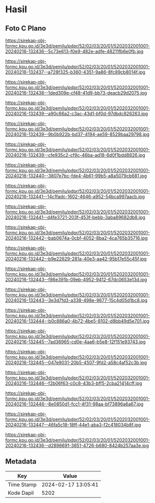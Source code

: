 # Hasil

## Foto C Plano

https://sirekap-obj-formc.kpu.go.id/3e3d/pemilu/pdpr/52/02/03/20/01/5202032001001-20240216-132436--5c73e613-f0e9-482e-adfe-48211fb6e0fb.jpg

https://sirekap-obj-formc.kpu.go.id/3e3d/pemilu/pdpr/52/02/03/20/01/5202032001001-20240216-132437--a728f325-b360-4351-9a86-8fc89cb8014f.jpg

https://sirekap-obj-formc.kpu.go.id/3e3d/pemilu/pdpr/52/02/03/20/01/5202032001001-20240216-132438--1ded309e-cf48-41d9-bb73-deacb29d2075.jpg

https://sirekap-obj-formc.kpu.go.id/3e3d/pemilu/pdpr/52/02/03/20/01/5202032001001-20240216-132439--a90c66a2-c3ac-43d1-bf0d-97dbdc826263.jpg

https://sirekap-obj-formc.kpu.go.id/3e3d/pemilu/pdpr/52/02/03/20/01/5202032001001-20240216-132439--9b0b922b-bd37-4194-ae59-8529baa29798.jpg

https://sirekap-obj-formc.kpu.go.id/3e3d/pemilu/pdpr/52/02/03/20/01/5202032001001-20240216-132439--cfe935c2-cf9c-46ba-ad18-6d0f1bdd8826.jpg

https://sirekap-obj-formc.kpu.go.id/3e3d/pemilu/pdpr/52/02/03/20/01/5202032001001-20240216-132440--3807e7bc-fde4-4b61-99b5-a8a5079cb681.jpg

https://sirekap-obj-formc.kpu.go.id/3e3d/pemilu/pdpr/52/02/03/20/01/5202032001001-20240216-132441--14c1fadc-1602-4646-a952-54bca997aacb.jpg

https://sirekap-obj-formc.kpu.go.id/3e3d/pemilu/pdpr/52/02/03/20/01/5202032001001-20240216-132441--d4fe3721-203f-453f-bebb-3aba89682db8.jpg

https://sirekap-obj-formc.kpu.go.id/3e3d/pemilu/pdpr/52/02/03/20/01/5202032001001-20240216-132442--bab0674a-0cbf-4052-8ba2-4ca765b35716.jpg

https://sirekap-obj-formc.kpu.go.id/3e3d/pemilu/pdpr/52/02/03/20/01/5202032001001-20240216-132442--b9e22629-281a-40e3-aa42-95b17e55c45f.jpg

https://sirekap-obj-formc.kpu.go.id/3e3d/pemilu/pdpr/52/02/03/20/01/5202032001001-20240216-132443--f86e391b-09eb-4952-9412-67dc0653e13d.jpg

https://sirekap-obj-formc.kpu.go.id/3e3d/pemilu/pdpr/52/02/03/20/01/5202032001001-20240216-132443--3e3d7fd3-a338-498e-9677-15c4d05d1bc8.jpg

https://sirekap-obj-formc.kpu.go.id/3e3d/pemilu/pdpr/52/02/03/20/01/5202032001001-20240216-132444--b0c886a0-4b72-4be5-8102-d8bb49d5e701.jpg

https://sirekap-obj-formc.kpu.go.id/3e3d/pemilu/pdpr/52/02/03/20/01/5202032001001-20240216-132445--7ad36965-cd0e-4aa6-b5e8-12f151e93743.jpg

https://sirekap-obj-formc.kpu.go.id/3e3d/pemilu/pdpr/52/02/03/20/01/5202032001001-20240216-132445--047e9031-20b5-4507-9fd2-a58c4af52c3b.jpg

https://sirekap-obj-formc.kpu.go.id/3e3d/pemilu/pdpr/52/02/03/20/01/5202032001001-20240216-132446--f2b06f63-c0c8-43b3-bff5-2cba21414cff.jpg

https://sirekap-obj-formc.kpu.go.id/3e3d/pemilu/pdpr/52/02/03/20/01/5202032001001-20240216-132446--8e0850d1-fcc1-4f31-98aa-bf73896a6a67.jpg

https://sirekap-obj-formc.kpu.go.id/3e3d/pemilu/pdpr/52/02/03/20/01/5202032001001-20240216-132447--46fa5c18-18ff-44e1-aba3-f2c418034b8f.jpg

https://sirekap-obj-formc.kpu.go.id/3e3d/pemilu/pdpr/52/02/03/20/01/5202032001001-20240216-132436--d2898691-3651-4726-b680-8424b257aa3e.jpg


## Metadata

| Key        | Value               |
| ---------- | ------------------- |
| Time Stamp | 2024-02-17 13:05:41 |
| Kode Dapil | 5202                |



